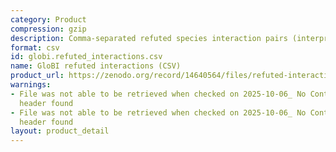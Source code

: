 ```yaml
---
category: Product
compression: gzip
description: Comma-separated refuted species interaction pairs (interpreted names)
format: csv
id: globi.refuted_interactions.csv
name: GloBI refuted interactions (CSV)
product_url: https://zenodo.org/record/14640564/files/refuted-interactions.csv.gz
warnings:
- File was not able to be retrieved when checked on 2025-10-06_ No Content-Length
  header found
- File was not able to be retrieved when checked on 2025-10-06_ No Content-Length
  header found
layout: product_detail
---
```

